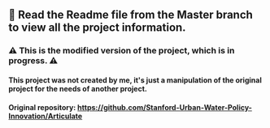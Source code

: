 ## 📝 Read the Readme file from the Master branch to view all the project information.


### ⚠️ This is the modified version of the project, which is in progress. ⚠️

#### This project was not created by me, it's just a manipulation of the original project for the needs of another project.

#### Original repository: https://github.com/Stanford-Urban-Water-Policy-Innovation/Articulate

